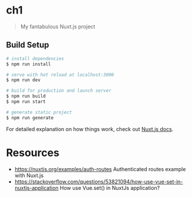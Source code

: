 # ch1

> My fantabulous Nuxt.js project

## Build Setup

``` bash
# install dependencies
$ npm run install

# serve with hot reload at localhost:3000
$ npm run dev

# build for production and launch server
$ npm run build
$ npm run start

# generate static project
$ npm run generate
```

For detailed explanation on how things work, check out [Nuxt.js docs](https://nuxtjs.org).

# Resources
- https://nuxtjs.org/examples/auth-routes Authenticated routes example with Nuxt.js
- https://stackoverflow.com/questions/53821094/how-use-vue-set-in-nuxtjs-application How use Vue.set() in NuxtJs application?